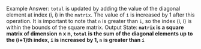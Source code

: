 Example Answer:
`total` is updated by adding the value of the diagonal element at index (i, i) in the `matrix`. The value of `i` is increased by 1 after this operation. It is important to note that `n` is greater than `i`, so the index (i, i) is within the bounds of the square matrix. 
Output State: **`matrix` is a square matrix of dimension n x n, `total` is the sum of the diagonal elements up to the (i+1)th index, `i` is increased by 1, `n` is greater than `i`**